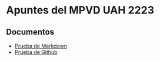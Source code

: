 # Apuntes del MPVD UAH 2223

## Documentos

- [Prueba de Markdown](prueba-markdown.md)
- [Prueba de Github](prueba-github.md)

